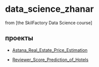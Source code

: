# data_science_zhanar
from [the SkilFactory Data Science course]

## проекты 

* [Astana_Real_Estate_Price_Estimation](https://github.com/ZhanarBaken/data_science_sf/tree/main/Astana_Real_Estate_Price_Estimation)

* [Reviewer_Score_Prediction_of_Hotels](https://github.com/ZhanarBaken/data_science_sf/tree/main/reviewer-score-prediction-of-hotels)